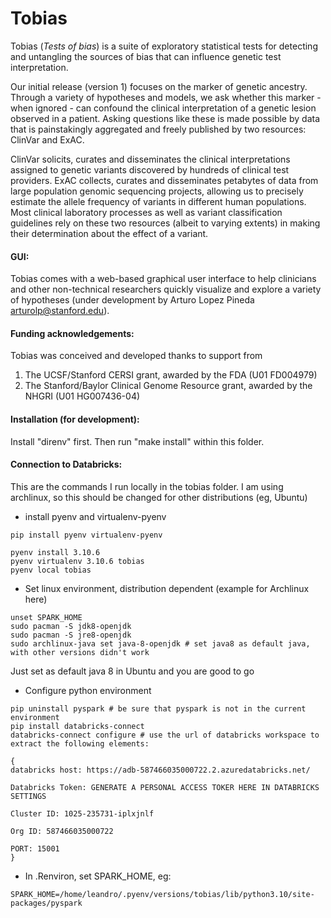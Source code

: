 # Tobias
Tobias (_Tests of bias_) is a suite of exploratory statistical tests for detecting and untangling the sources of bias that can influence genetic test interpretation. 

Our initial release (version 1) focuses on the marker of genetic ancestry. Through a variety of hypotheses and models, we ask whether this marker - when ignored - can confound the clinical interpretation of a genetic lesion observed in a patient. Asking questions like these is made possible by data that is painstakingly aggregated and freely published by two resources: ClinVar and ExAC. 

ClinVar solicits, curates and disseminates the clinical interpretations assigned to genetic variants discovered by hundreds of clinical test providers. ExAC collects, curates and disseminates petabytes of data from large population genomic sequencing projects, allowing us to precisely estimate the allele frequency of variants in different human populations. Most clinical laboratory processes as well as variant classification guidelines rely on these two resources (albeit to varying extents) in making their determination about the effect of a variant.

#### GUI:
Tobias comes with a web-based graphical user interface to help clinicians and other non-technical researchers quickly visualize and explore a variety of hypotheses (under development by Arturo Lopez Pineda <arturolp@stanford.edu>).

#### Funding acknowledgements:
Tobias was conceived and developed thanks to support from  
1. The UCSF/Stanford CERSI grant, awarded by the FDA (U01 FD004979)
2. The Stanford/Baylor Clinical Genome Resource grant, awarded by the NHGRI (U01 HG007436-04)


#### Installation (for development):
Install "direnv" first. Then run "make install" within this folder.


#### Connection to Databricks:
This are the commands I run locally in the tobias folder. I am using archlinux, so this should be changed
for other distributions (eg, Ubuntu)


-  install pyenv and virtualenv-pyenv

```console
pip install pyenv virtualenv-pyenv

pyenv install 3.10.6
pyenv virtualenv 3.10.6 tobias
pyenv local tobias
```

-  Set linux environment, distribution dependent (example for Archlinux here)

```console
unset SPARK_HOME
sudo pacman -S jdk8-openjdk
sudo pacman -S jre8-openjdk
sudo archlinux-java set java-8-openjdk # set java8 as default java, with other versions didn't work
```

Just set as default java 8 in Ubuntu and you are good to go

- Configure python environment

```console
pip uninstall pyspark # be sure that pyspark is not in the current environment
pip install databricks-connect
databricks-connect configure # use the url of databricks workspace to extract the following elements:
```

```console
{
databricks host: https://adb-587466035000722.2.azuredatabricks.net/

Databricks Token: GENERATE A PERSONAL ACCESS TOKER HERE IN DATABRICKS SETTINGS

Cluster ID: 1025-235731-iplxjnlf

Org ID: 587466035000722

PORT: 15001
}
```

- In .Renviron, set SPARK_HOME, eg:
```console
SPARK_HOME=/home/leandro/.pyenv/versions/tobias/lib/python3.10/site-packages/pyspark
```





